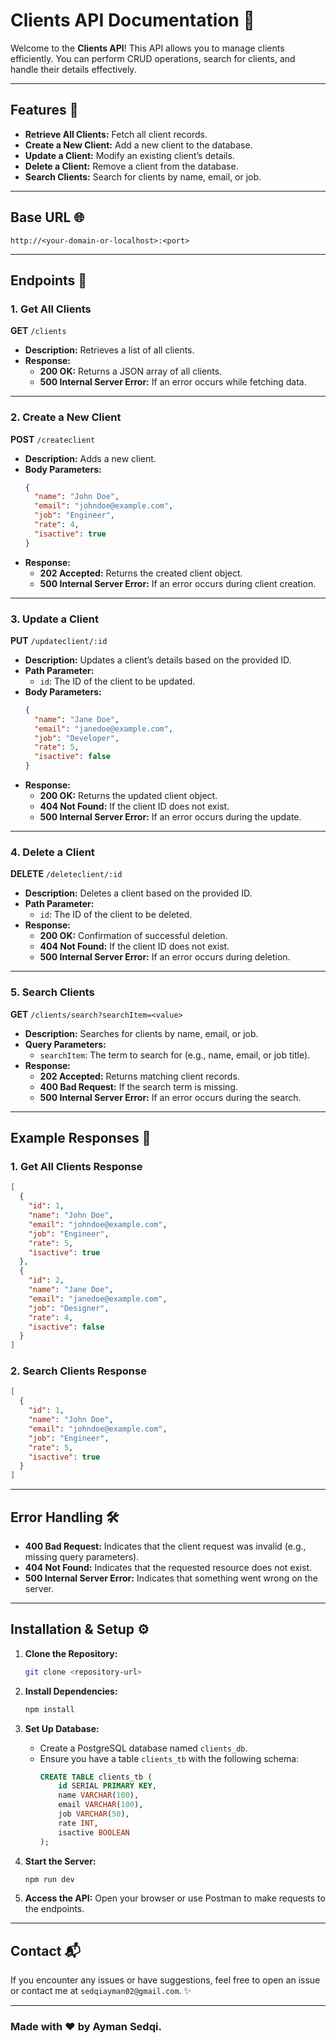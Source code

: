 # Clients API Documentation 🌟

Welcome to the **Clients API**! This API allows you to manage clients efficiently. You can perform CRUD operations, search for clients, and handle their details effectively.

---

## Features 🚀

- **Retrieve All Clients:** Fetch all client records.
- **Create a New Client:** Add a new client to the database.
- **Update a Client:** Modify an existing client’s details.
- **Delete a Client:** Remove a client from the database.
- **Search Clients:** Search for clients by name, email, or job.

---

## Base URL 🌐

`http://<your-domain-or-localhost>:<port>`

---

## Endpoints 📖

### 1. **Get All Clients**

**GET** `/clients`

- **Description:** Retrieves a list of all clients.
- **Response:**
  - **200 OK:** Returns a JSON array of all clients.
  - **500 Internal Server Error:** If an error occurs while fetching data.

---

### 2. **Create a New Client**

**POST** `/createclient`

- **Description:** Adds a new client.
- **Body Parameters:**
  ```json
  {
    "name": "John Doe",
    "email": "johndoe@example.com",
    "job": "Engineer",
    "rate": 4,
    "isactive": true
  }
  ```
- **Response:**
  - **202 Accepted:** Returns the created client object.
  - **500 Internal Server Error:** If an error occurs during client creation.

---

### 3. **Update a Client**

**PUT** `/updateclient/:id`

- **Description:** Updates a client’s details based on the provided ID.
- **Path Parameter:**
  - `id`: The ID of the client to be updated.
- **Body Parameters:**
  ```json
  {
    "name": "Jane Doe",
    "email": "janedoe@example.com",
    "job": "Developer",
    "rate": 5,
    "isactive": false
  }
  ```
- **Response:**
  - **200 OK:** Returns the updated client object.
  - **404 Not Found:** If the client ID does not exist.
  - **500 Internal Server Error:** If an error occurs during the update.

---

### 4. **Delete a Client**

**DELETE** `/deleteclient/:id`

- **Description:** Deletes a client based on the provided ID.
- **Path Parameter:**
  - `id`: The ID of the client to be deleted.
- **Response:**
  - **200 OK:** Confirmation of successful deletion.
  - **404 Not Found:** If the client ID does not exist.
  - **500 Internal Server Error:** If an error occurs during deletion.

---

### 5. **Search Clients**

**GET** `/clients/search?searchItem=<value>`

- **Description:** Searches for clients by name, email, or job.
- **Query Parameters:**
  - `searchItem`: The term to search for (e.g., name, email, or job title).
- **Response:**
  - **202 Accepted:** Returns matching client records.
  - **400 Bad Request:** If the search term is missing.
  - **500 Internal Server Error:** If an error occurs during the search.

---

## Example Responses 💬

### 1. **Get All Clients Response**
```json
[
  {
    "id": 1,
    "name": "John Doe",
    "email": "johndoe@example.com",
    "job": "Engineer",
    "rate": 5,
    "isactive": true
  },
  {
    "id": 2,
    "name": "Jane Doe",
    "email": "janedoe@example.com",
    "job": "Designer",
    "rate": 4,
    "isactive": false
  }
]
```

### 2. **Search Clients Response**
```json
[
  {
    "id": 1,
    "name": "John Doe",
    "email": "johndoe@example.com",
    "job": "Engineer",
    "rate": 5,
    "isactive": true
  }
]
```

---

## Error Handling 🛠️

- **400 Bad Request:** Indicates that the client request was invalid (e.g., missing query parameters).
- **404 Not Found:** Indicates that the requested resource does not exist.
- **500 Internal Server Error:** Indicates that something went wrong on the server.

---

## Installation & Setup ⚙️

1. **Clone the Repository:**
   ```bash
   git clone <repository-url>
   ```

2. **Install Dependencies:**
   ```bash
   npm install
   ```

3. **Set Up Database:**
   - Create a PostgreSQL database named `clients_db`.
   - Ensure you have a table `clients_tb` with the following schema:
     ```sql
     CREATE TABLE clients_tb (
         id SERIAL PRIMARY KEY,
         name VARCHAR(100),
         email VARCHAR(100),
         job VARCHAR(50),
         rate INT,
         isactive BOOLEAN
     );
     ```

4. **Start the Server:**
   ```bash
   npm run dev
   ```

5. **Access the API:**
   Open your browser or use Postman to make requests to the endpoints.

---

## Contact 📬

If you encounter any issues or have suggestions, feel free to open an issue or contact me at `sedqiayman02@gmail.com`. ✨

---

### Made with ❤️ by Ayman Sedqi.